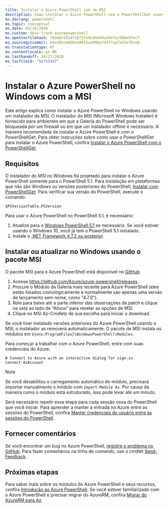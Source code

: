 ```yaml
---
title: Instalar o Azure PowerShell com um MSI
description: Como instalar o Azure PowerShell sem o PowerShellGet usando uma MSI
ms.devlang: powershell
ms.topic: conceptual
ms.date: 03/10/2020
ms.custom: devx-track-azurepowershell
ms.openlocfilehash: 193e8c5d14f1bf2fe9c84a9da2defac50be97ec7
ms.sourcegitcommit: b4a38bcb0501a9016a4998efd377aa75d3ef9ce8
ms.translationtype: HT
ms.contentlocale: pt-BR
ms.lasthandoff: 10/27/2020
ms.locfileid: "92753347"
---
```

# <a name="install-azure-powershell-on-windows-with-msi"></a>Instalar o Azure PowerShell no Windows com a MSI

Este artigo explica como instalar o Azure PowerShell no Windows usando um instalador da MSI. O instalador do MSI (Microsoft Windows Installer) é fornecido para ambientes em que a Galeria do PowerShell pode ser bloqueada por um firewall ou em que um instalador offline é necessário. A maneira recomendada de instalar o Azure PowerShell é com o PowerShellGet. Para obter instruções sobre como usar o PowerShellGet para instalar o Azure PowerShell, confira [Instalar o Azure PowerShell com o PowerShellGet](install-az-ps.md).

## <a name="requirements"></a>Requisitos

O instalador do MSI no Windows foi projetado para instalar o Azure PowerShell somente para o PowerShell 5.1. Para instalação em plataformas que não são Windows ou versões posteriores do PowerShell, [Instalar com PowerShellGet](install-az-ps.md). Para verificar sua versão do PowerShell, execute o comando:

```powershell-interactive
$PSVersionTable.PSVersion
```

Para usar o Azure PowerShell no PowerShell 5.1, é necessário:

1. Atualize para o [Windows PowerShell 5.1](/powershell/scripting/windows-powershell/install/installing-windows-powershell#upgrading-existing-windows-powershell) se necessário. Se você estiver usando o Windows 10, você já tem o PowerShell 5.1 instalado.
2. Instale o [.NET Framework 4.7.2 ou posterior](/dotnet/framework/install).

## <a name="install-or-update-on-windows-using-the-msi-package"></a>Instalar ou atualizar no Windows usando o pacote MSI

O pacote MSI para o Azure PowerShell está disponível no [GitHub](https://github.com/Azure/azure-powershell/releases):

1. Acesse https://github.com/Azure/azure-powershell/releases.
2. Procure o Módulo da Galeria mais recente para Azure PowerShell (eles estão listados cronologicamente e normalmente são apenas uma versão de lançamento sem nome, como "4.7.0").
3. Role para baixo até a parte inferior das observações de patch e clique na seta ao lado de "Ativos" para revelar as opções de MSI.
4. Clique no MSI Az-Cmdlets de sua escolha para iniciar o download.

Se você tiver instalado versões anteriores do Azure PowerShell usando o MSI, o instalador as removerá automaticamente. O pacote de MSI instala os módulos em `${env:ProgramFiles}\WindowsPowerShell\Modules`.

Para começar a trabalhar com o Azure PowerShell, entre com suas credenciais do Azure.

```powershell-interactive
# Connect to Azure with an interactive dialog for sign-in
Connect-AzAccount
```

> [!NOTE]
> Se você desabilitou o carregamento automático do módulo, precisará importar manualmente o módulo com `Import-Module Az`. Por causa da maneira como o módulo está estruturado, isso pode levar até um minuto.

Será necessário repetir essa etapa para cada sessão nova do PowerShell que você iniciar. Para aprender a manter a entrada no Azure entre as sessões do PowerShell, confira [Manter credenciais do usuário entre as sessões do PowerShell](context-persistence.md).

## <a name="provide-feedback"></a>Fornecer comentários

Se você encontrar um bug no Azure PowerShell, [registre o problema no GitHub](https://github.com/Azure/azure-powershell/issues). Para fazer comentários na linha de comando, use o cmdlet [Send-Feedback](/powershell/module/az.accounts/send-feedback).

## <a name="next-steps"></a>Próximas etapas

Para saber mais sobre os módulos do Azure PowerShell e seus recursos, confira [Introdução ao Azure PowerShell](get-started-azureps.md). Se você estiver familiarizado com o Azure PowerShell e precisar migrar do AzureRM, confira [Migrar do AzureRM para Az](migrate-from-azurerm-to-az.md).
